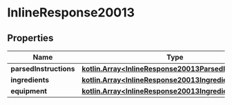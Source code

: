 
# InlineResponse20013

## Properties
Name | Type | Description | Notes
------------ | ------------- | ------------- | -------------
**parsedInstructions** | [**kotlin.Array&lt;InlineResponse20013ParsedInstructions&gt;**](InlineResponse20013ParsedInstructions.md) |  | 
**ingredients** | [**kotlin.Array&lt;InlineResponse20013Ingredients1&gt;**](InlineResponse20013Ingredients1.md) |  | 
**equipment** | [**kotlin.Array&lt;InlineResponse20013Ingredients1&gt;**](InlineResponse20013Ingredients1.md) |  | 



